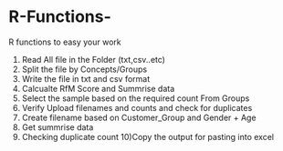 # R-Functions-
R functions to easy your work 
1) Read All file in the Folder (txt,csv..etc) 
2) Split the file by Concepts/Groups
3) Write the file in txt and csv format 
4) Calcualte RfM Score and Summrise data
5) Select the sample based on the required count From Groups
6) Verify Upload filenames and counts and check for duplicates
7) Create filename based on Customer_Group and Gender + Age  
8) Get summrise data
9) Checking duplicate count
10)Copy the output for pasting into excel
